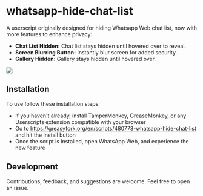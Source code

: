 # whatsapp-hide-chat-list

A userscript originally designed for hiding Whatsapp Web chat list, now with more features to enhance privacy:

- **Chat List Hidden:** Chat list stays hidden until hovered over to reveal.
- **Screen Blurring Button:** Instantly blur screen for added security.
- **Gallery Hidden:** Gallery stays hidden until hovered over.

![](./demo.gif)

## Installation

To use follow these installation steps:

- If you haven't already, install TamperMonkey, GreaseMonkey, or any Userscripts extension compatible with your browser
- Go to https://greasyfork.org/en/scripts/480773-whatsapp-hide-chat-list and hit the Install button
- Once the script is installed, open WhatsApp Web, and experience the new feature

## Development

Contributions, feedback, and suggestions are welcome. Feel free to open an issue.